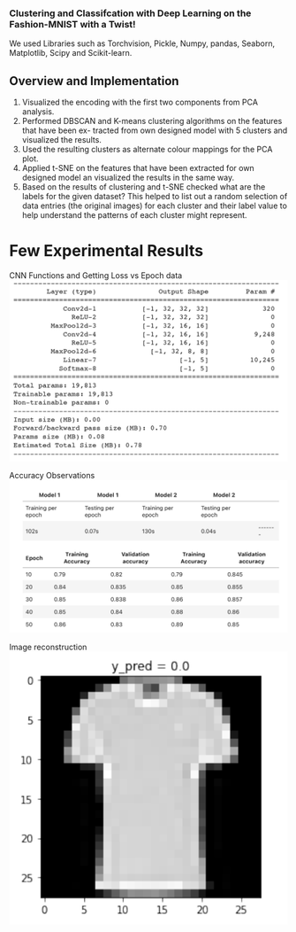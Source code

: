 ### Clustering and Classifcation with Deep Learning on the Fashion-MNIST with a Twist!

We used Libraries such as Torchvision, Pickle, Numpy, pandas, Seaborn, Matplotlib, Scipy and Scikit-learn.

## Overview and Implementation
1. Visualized the encoding with the first two components from PCA analysis.
2. Performed DBSCAN and K-means clustering algorithms on the features that have been ex- tracted from own designed model with 5 clusters and visualized the results. 
3. Used the resulting clusters as alternate colour mappings for the PCA plot.
4. Applied t-SNE on the features that have been extracted for own designed model an visualized the results in the same way.
5. Based on the results of clustering and t-SNE checked what are the labels for the given dataset? This helped to list out a random selection of data entries (the original images) for each cluster and their label value to help understand the patterns of each cluster might represent.


# Few Experimental Results
CNN Functions and Getting Loss vs Epoch data
![cnn-functions](photos/cnn-functions.PNG)

Accuracy Observations\
![accuracy](photos/accuracy.PNG)

Image reconstruction\
![image](photos/image.PNG)
